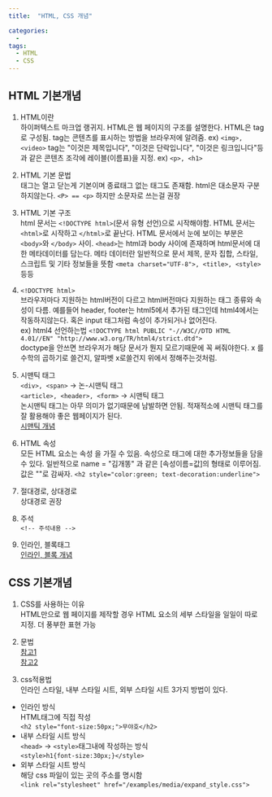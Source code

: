 ```yaml
---
title:  "HTML, CSS 개념"

categories:
  -
tags:
  - HTML
  - CSS
---
```

## HTML 기본개념

1. HTML이란  
하이퍼텍스트 마크업 랭귀지.
HTML은 웹 페이지의 구조를 설명한다.
HTML은 tag로 구성됨.
tag는 콘텐츠를 표시하는 방법을 브라우저에 알려줌. ex) `<img>, <video>`
tag는 "이것은 제목입니다", "이것은 단락입니다", "이것은 링크입니다"등과 같은 콘텐츠 조각에
레이블(이름표)을 지정. ex) `<p>, <h1>`

2. HTML 기본 문법  
태그는 열고 닫는게 기본이며 종료태그 없는 태그도 존재함.
html은 대소문자 구분하지않는다. `<P> == <p>` 하지만 소문자로 쓰는걸 권장

3. HTML 기본 구조  
html 문서는 `<!DOCTYPE html>`(문서 유형 선언)으로 시작해야함.
HTML 문서는 `<html>`로 시작하고 `</html>`로 끝난다.
HTML 문서에서 눈에 보이는 부분은 `<body>`와 `</body>` 사이.
`<head>`는 html과 body 사이에 존재하며 html문서에 대한 메타데이터를 담는다.
메타 데이터란 일반적으로 문서 제목, 문자 집합, 스타일, 스크립트 및 기타 정보들을 뜻함
`<meta charset="UTF-8">, <title>, <style>` 등등

4. `<!DOCTYPE html>`  
브라우저마다 지원하는 html버전이 다르고
html버전마다 지원하는 태그 종류와 속성이 다름.
예를들어 header, footer는 html5에서 추가된 태그인데 html4에서는 작동하지않는다.
혹은 input 태그처럼 속성이 추가되거나 없어진다.  
ex) html4 선언하는법
`<!DOCTYPE html PUBLIC "-//W3C//DTD HTML 4.01//EN" "http://www.w3.org/TR/html4/strict.dtd">`  
doctype을 안쓰면 브라우저가 해당 문서가 뭔지 모르기때문에 꼭 써줘야한다.
x 를 수학의 곱하기로 쓸건지, 알파벳 x로쓸건지 위에서 정해주는것처럼.

5. 시맨틱 태그  
`<div>, <span>` -> 논-시맨틱 태그  
`<article>, <header>, <form>` -> 시맨틱 태그  
논시맨틱 태그는 아무 의미가 없기때문에 남발하면 안됨.
적재적소에 시맨틱 태그를 잘 활용해야 좋은 웹페이지가 된다.  
[시맨틱 개념](http://tcpschool.com/html/html5_element_semantic)

6. HTML 속성  
모든 HTML 요소는 속성 을 가질 수 있음.
속성으로 태그에 대한 추가정보들을 담을 수 있다.
일반적으로 name = "김개똥" 과 같은 [속성이름=값]의 형태로 이루어짐.
값은 ""로 감싸자.
`<h2 style="color:green; text-decoration:underline">`

7. 절대경로, 상대경로  
상대경로 권장

8. 주석  
`<!-- 주석내용 -->`

9. 인라인, 블록태그  
[인라인, 블록 개념](http://tcpschool.com/html/html_space_blockInline)

## CSS 기본개념

1. CSS를 사용하는 이유  
HTML만으로 웹 페이지를 제작할 경우 HTML 요소의 세부 스타일을 일일이 따로 지정.
더 풍부한 표현 가능

2. 문법  
[참고1](http://tcpschool.com/css/css_intro_syntax)  
[참고2](https://www.w3schools.com/css/)

3. css적용법  
인라인 스타일, 내부 스타일 시트, 외부 스타일 시트 3가지 방법이 있다.
- 인라인 방식  
HTML태그에 직접 작성  
`<h2 style="font-size:50px;">무야호</h2>`
- 내부 스타일 시트 방식  
`<head>` -> `<style>`태그내에 작성하는 방식  
`<style>h1{font-size:30px;}</style>`
- 외부 스타일 시트 방식  
해당 css 파일이 있는 곳의 주소를 명시함  
`<link rel="stylesheet" href="/examples/media/expand_style.css">`
